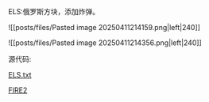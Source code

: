 ELS:俄罗斯方块，添加炸弹。


![[posts/files/Pasted image 20250411214159.png|left|240]]

![[posts/files/Pasted image 20250411214356.png|left|240]]

源代码:

<a href="/code/ELS.txt" download>ELS.txt</a>

[FIRE2](public/code/ELS.txt)
